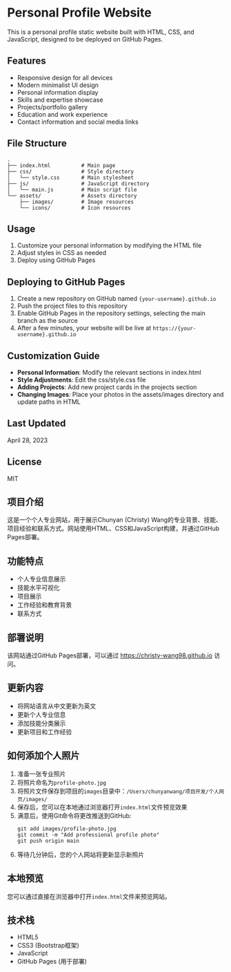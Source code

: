 # Personal Profile Website

This is a personal profile static website built with HTML, CSS, and JavaScript, designed to be deployed on GitHub Pages.

## Features

- Responsive design for all devices
- Modern minimalist UI design
- Personal information display
- Skills and expertise showcase
- Projects/portfolio gallery
- Education and work experience
- Contact information and social media links

## File Structure

```
.
├── index.html          # Main page
├── css/                # Style directory
│   └── style.css       # Main stylesheet
├── js/                 # JavaScript directory
│   └── main.js         # Main script file
└── assets/             # Assets directory
    ├── images/         # Image resources
    └── icons/          # Icon resources
```

## Usage

1. Customize your personal information by modifying the HTML file
2. Adjust styles in CSS as needed
3. Deploy using GitHub Pages

## Deploying to GitHub Pages

1. Create a new repository on GitHub named `{your-username}.github.io`
2. Push the project files to this repository
3. Enable GitHub Pages in the repository settings, selecting the main branch as the source
4. After a few minutes, your website will be live at `https://{your-username}.github.io`

## Customization Guide

- **Personal Information**: Modify the relevant sections in index.html
- **Style Adjustments**: Edit the css/style.css file
- **Adding Projects**: Add new project cards in the projects section
- **Changing Images**: Place your photos in the assets/images directory and update paths in HTML

## Last Updated

April 28, 2023

## License

MIT 

## 项目介绍
这是一个个人专业网站，用于展示Chunyan (Christy) Wang的专业背景、技能、项目经验和联系方式。网站使用HTML、CSS和JavaScript构建，并通过GitHub Pages部署。

## 功能特点
- 个人专业信息展示
- 技能水平可视化
- 项目展示
- 工作经验和教育背景
- 联系方式

## 部署说明
该网站通过GitHub Pages部署，可以通过 https://christy-wang98.github.io 访问。

## 更新内容
- 将网站语言从中文更新为英文
- 更新个人专业信息
- 添加技能分类展示
- 更新项目和工作经验

## 如何添加个人照片
1. 准备一张专业照片
2. 将照片命名为`profile-photo.jpg`
3. 将照片文件保存到项目的`images`目录中：`/Users/chunyanwang/项目开发/个人网页/images/`
4. 保存后，您可以在本地通过浏览器打开`index.html`文件预览效果
5. 满意后，使用Git命令将更改推送到GitHub:
   ```
   git add images/profile-photo.jpg
   git commit -m "Add professional profile photo"
   git push origin main
   ```
6. 等待几分钟后，您的个人网站将更新显示新照片

## 本地预览
您可以通过直接在浏览器中打开`index.html`文件来预览网站。

## 技术栈
- HTML5
- CSS3 (Bootstrap框架)
- JavaScript
- GitHub Pages (用于部署) 
